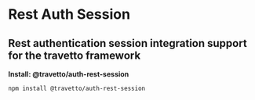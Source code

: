 <!-- This file was generated by @travetto/doc and should not be modified directly -->
<!-- Please modify https://github.com/travetto/travetto/tree/main/module/auth-rest-session/README.ts and execute "npx trv doc" to rebuild -->
# Rest Auth Session
## Rest authentication session integration support for the travetto framework

**Install: @travetto/auth-rest-session**
```bash
npm install @travetto/auth-rest-session
```
